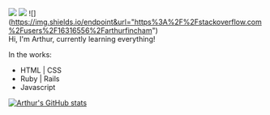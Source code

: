 ![](https://visitor-badge.laobi.icu/badge?page_id=arthurfincham.arthurfincham)
![](https://img.shields.io/badge/-stackoverflow-orange?url="https://stackoverflow.com/users/16316556/arthurfincham")
![] (https://img.shields.io/endpoint&url="https%3A%2F%2Fstackoverflow.com%2Fusers%2F16316556%2Farthurfincham")
<br>
Hi, I'm Arthur, currently learning everything!

In the works:
<ul>
  <li>HTML | CSS</li>
  <li>Ruby | Rails</li>
  <li>Javascript</li>
</ul>

[![Arthur's GitHub stats](https://github-readme-stats.vercel.app/api?username=arthurfincham&show_icons=true)](https://github.com/anuraghazra/github-readme-stats)

